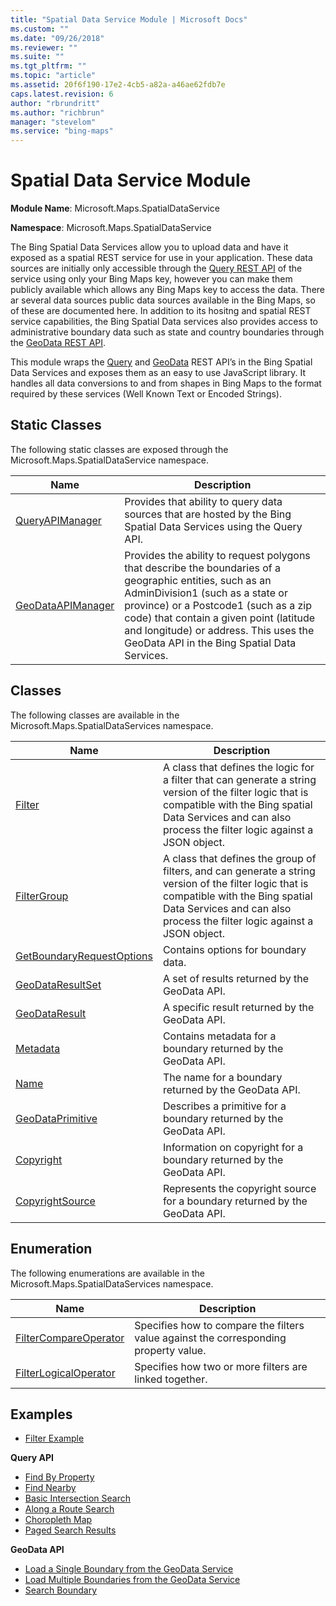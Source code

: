 ```yaml
---
title: "Spatial Data Service Module | Microsoft Docs"
ms.custom: ""
ms.date: "09/26/2018"
ms.reviewer: ""
ms.suite: ""
ms.tgt_pltfrm: ""
ms.topic: "article"
ms.assetid: 20f6f190-17e2-4cb5-a82a-a46ae62fdb7e
caps.latest.revision: 6
author: "rbrundritt"
ms.author: "richbrun"
manager: "stevelom"
ms.service: "bing-maps"
---
```

# Spatial Data Service Module

**Module Name**: Microsoft.Maps.SpatialDataService

**Namespace**: Microsoft.Maps.SpatialDataService

The Bing Spatial Data Services allow you to upload data and have it exposed as a spatial REST service for use in your application. These data sources are initially only accessible through the [Query REST API](../../../spatial-data-services/query-api/index.md) of the service using only your Bing Maps key, however you can make them publicly available which allows any Bing Maps key to access the data. There ar several data sources public data sources available in the Bing Maps, so of these are documented here. In addition to its hositng and spatial REST service capabilities, the Bing Spatial Data services also provides access to administrative boundary data such as state and country boundaries through the [GeoData REST API](../../../spatial-data-services/geodata-api.md).

This module wraps the [Query](../../../spatial-data-services/query-api/index.md) and [GeoData](../../../spatial-data-services/geodata-api.md) REST API’s in the Bing Spatial Data Services and exposes them as an easy to use JavaScript library. It handles all data conversions to and from shapes in Bing Maps to the format required by these services (Well Known Text or Encoded Strings).

## Static Classes

The following static classes are exposed through the Microsoft.Maps.SpatialDataService namespace.

Name                                                | Description
--------------------------------------------------- | ------------------------
[QueryAPIManager](queryapimanager-class.md)	    | Provides that ability to query data sources that are hosted by the Bing Spatial Data Services using the Query API.
[GeoDataAPIManager](geodataapimanager-class.md)  | Provides the ability to request polygons that describe the boundaries of a geographic entities, such as an AdminDivision1 (such as a state or province) or a Postcode1 (such as a zip code) that contain a given point (latitude and longitude) or address. This uses the GeoData API in the Bing Spatial Data Services.

##  Classes

The following classes are available in the Microsoft.Maps.SpatialDataServices namespace.

Name                                       | Description
------------------------------------------ | --------------------------
[Filter](filter-class.md)            | A class that defines the logic for a filter that can generate a string version of the filter logic that is compatible with the Bing spatial Data Services and can also process the filter logic against a JSON object.
[FilterGroup](filtergroup-class.md)     | A class that defines the group of filters, and can generate a string version of the filter logic that is compatible with the Bing spatial Data Services and can also process the filter logic against a JSON object.
[GetBoundaryRequestOptions](getboundaryrequestoptions-object.md) | Contains options for boundary data. 
[GeoDataResultSet](geodataresultset-object.md)| A set of results returned by the GeoData API.
[GeoDataResult](geodataresult-object.md) | A specific result returned by the GeoData API.
[Metadata](metadata-object.md) | Contains metadata for a boundary returned by the GeoData API.   
[Name](name-object.md) | The name for a boundary returned by the GeoData API. 
[GeoDataPrimitive](geodataprimitive-object.md) | Describes a primitive for a boundary returned by the GeoData API.  
[Copyright](copyright-object.md) | Information on copyright for a boundary returned by the GeoData API.  
[CopyrightSource](copyrightsource-object.md) | Represents the copyright source for a boundary returned by the GeoData API.  

## Enumeration

The following enumerations are available in the Microsoft.Maps.SpatialDataServices namespace.

Name                                                                    | Description
----------------------------------------------------------------------- | ----------------------
[FilterCompareOperator](filtercompareoperator-enumeration.md)        | Specifies how to compare the filters value against the corresponding property value.
[FilterLogicalOperator](filterlogicaloperator-enumeration.md)         | Specifies how two or more filters are linked together.    

## Examples
   * [Filter Example](../../map-control-concepts/spatial-data-services-module-examples/filter-example.md) 

**Query API**
  * [Find By Property](../../map-control-concepts/spatial-data-services-module-examples/query-api/find-by-property-example.md)
  * [Find Nearby](../../map-control-concepts/spatial-data-services-module-examples/query-api/find-nearby-example.md)
  * [Basic Intersection Search](../../map-control-concepts/spatial-data-services-module-examples/query-api/basic-intersection-search-example.md)
  * [Along a Route Search](../../map-control-concepts/spatial-data-services-module-examples/query-api/along-a-route-search.md)
  * [Choropleth Map](../../map-control-concepts/spatial-data-services-module-examples/query-api/choropleth-map-example.md)
  * [Paged Search Results](../../map-control-concepts/spatial-data-services-module-examples/query-api/paged-search-results-example.md)
  
**GeoData API**
  * [Load a Single Boundary from the GeoData Service](../../map-control-concepts/spatial-data-services-module-examples/geodata-api/load-single-boundary-geodata-example.md)
  * [Load Multiple Boundaries from the GeoData Service](../../map-control-concepts/spatial-data-services-module-examples/geodata-api/load-multiple-boundaries-geodata-example.md)
  * [Search Boundary](../../map-control-concepts/spatial-data-services-module-examples/geodata-api/search-boundary-example.md)
